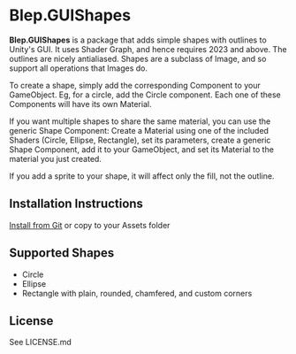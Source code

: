 Blep.GUIShapes
===============

**Blep.GUIShapes** is a package that adds simple shapes with outlines to Unity's
GUI. It uses Shader Graph, and hence requires 2023 and above. The outlines are
nicely antialiased. Shapes are a subclass of Image, and so support all
operations that Images do.

To create a shape, simply add the corresponding Component to your GameObject.
Eg, for a circle, add the Circle component. Each one of these Components will
have its own Material.

If you want multiple shapes to share the same material, you can use the generic
Shape Component: Create a Material using one of the included Shaders (Circle,
Ellipse, Rectangle), set its parameters, create a generic Shape Component, add
it to your GameObject, and set its Material to the material you just created.

If you add a sprite to your shape, it will affect only the fill, not the outline.

Installation Instructions
-------------------------

[Install from Git](https://docs.unity3d.com/Manual/upm-ui-giturl.html) or copy
to your Assets folder


Supported Shapes
--------------------

* Circle
* Ellipse
* Rectangle with plain, rounded, chamfered, and custom corners

License
-------

See LICENSE.md
